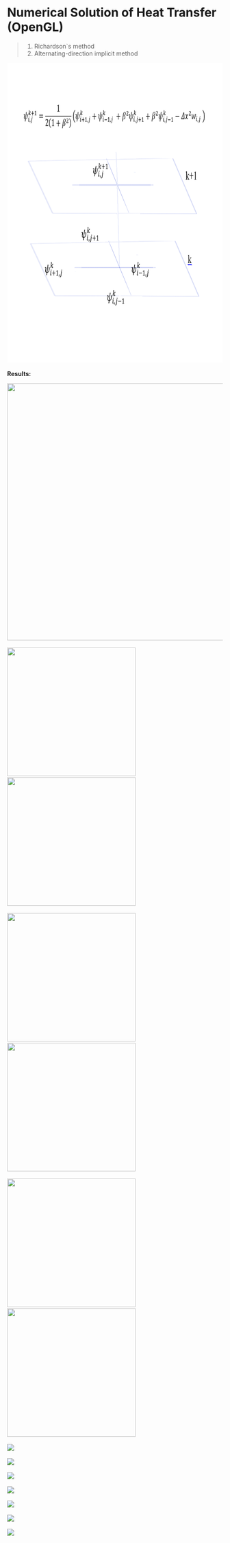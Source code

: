 # Numerical Solution of Heat Transfer (OpenGL)

> 1. Richardson`s method
> 2. Alternating-direction implicit method

<img src="ex.png" width="840" height="700"/>

**Results:**

<img src="/gif/5.gif" width="600" height="600"/>

<img src="/gif/4.gif" width="300" height="300"/>   <img src="/gif/1.gif" width="300" height="300"/>

<img src="/gif/2.gif" width="300" height="300"/>   <img src="/gif/3.gif" width="300" height="300"/>  

<img src="/gif/6.gif" width="300" height="300"/>   <img src="/gif/7.gif" width="300" height="300"/>  


![](https://github.com/aktumar/Heat_Transfer.git/blob/master/gif/1.gif)

![](https://github.com/aktumar/Heat_Transfer.git/blob/master/gif/2.gif)

![](https://github.com/aktumar/Heat_Transfer.git/blob/master/gif/3.gif)

![](https://github.com/aktumar/Heat_Transfer.git/blob/master/gif/4.gif)

![](https://github.com/aktumar/Heat_Transfer.git/blob/master/gif/5.gif)

![](https://github.com/aktumar/Heat_Transfer.git/blob/master/gif/6.gif)

![](https://github.com/aktumar/Heat_Transfer.git/blob/master/gif/7.gif)











